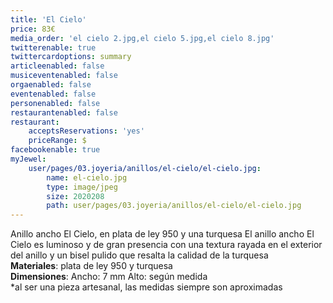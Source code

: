 ```yaml
---
title: 'El Cielo'
price: 83€
media_order: 'el cielo 2.jpg,el cielo 5.jpg,el cielo 8.jpg'
twitterenable: true
twittercardoptions: summary
articleenabled: false
musiceventenabled: false
orgaenabled: false
eventenabled: false
personenabled: false
restaurantenabled: false
restaurant:
    acceptsReservations: 'yes'
    priceRange: $
facebookenable: true
myJewel:
    user/pages/03.joyeria/anillos/el-cielo/el-cielo.jpg:
        name: el-cielo.jpg
        type: image/jpeg
        size: 2020208
        path: user/pages/03.joyeria/anillos/el-cielo/el-cielo.jpg
---
```


Anillo ancho El Cielo, en plata de ley 950 y una turquesa
El anillo ancho El Cielo es luminoso y de gran presencia con una textura rayada en el exterior del anillo y un bisel pulido que resalta la calidad de la turquesa </br>
**Materiales**: plata de ley 950 y turquesa </br>
**Dimensiones**: Ancho: 7 mm Alto: según medida </br>
*al ser una pieza artesanal, las medidas siempre son aproximadas